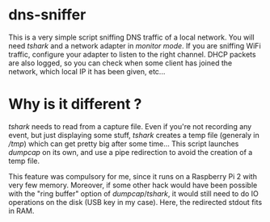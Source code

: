 # dns-sniffer
This is a very simple script sniffing DNS traffic of a local network.
You will need *tshark* and a network adapter in *monitor mode*. If you are sniffing WiFi traffic, configure your adapter to listen to the right channel.
DHCP packets are also logged, so you can check when some client has joined the network, which local IP it has been given, etc...

# Why is it different ?
*tshark* needs to read from a capture file. Even if you're not recording any event, but just displaying some stuff, *tshark* creates a temp file (generaly in */tmp*) which can get pretty big after some time...
This script launches *dumpcap* on its own, and use a pipe redirection to avoid the creation of a temp file.

This feature was compulsory for me, since it runs on a Raspberry Pi 2 with very few memory. Moreover, if some other hack would have been possible with the "ring buffer" option of *dumpcap*/*tshark*, it would still need to do IO operations on the disk (USB key in my case). Here, the redirected stdout fits in RAM.

